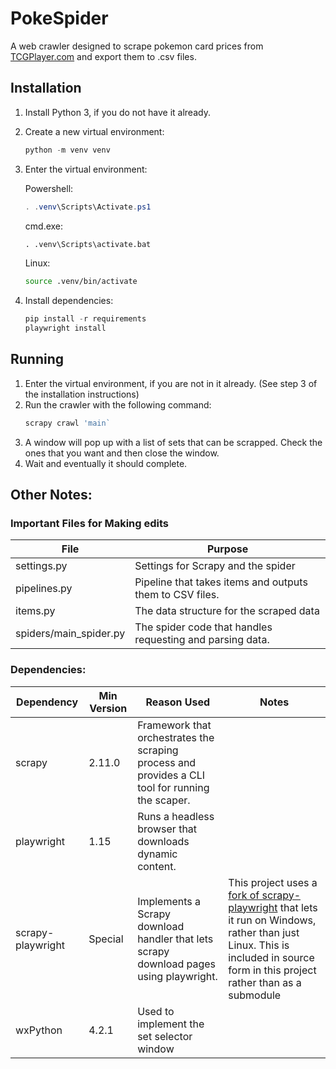 # PokeSpider 
A web crawler designed to scrape pokemon card prices from [TCGPlayer.com](https://www.tcgplayer.com/) and export them to .csv files. 

## Installation
1) Install Python 3, if you do not have it already.
2) Create a new virtual environment:
    ```ps1
    python -m venv venv
    ```
3) Enter the virtual environment:

    Powershell:
    ```ps1
    . .venv\Scripts\Activate.ps1
    ```

    cmd.exe:
    ```bat
    . .venv\Scripts\activate.bat
    ```

    Linux:
    ```sh
    source .venv/bin/activate
    ```

4) Install dependencies:
    ```ps1
    pip install -r requirements
    playwright install
    ```

## Running
1) Enter the virtual environment, if you are not in it already. (See step 3 of the installation instructions)
2) Run the crawler with the following command:
    ```ps1
    scrapy crawl 'main`
    ```
3) A window will pop up with a list of sets that can be scrapped. Check the ones that you want and then close the window. 
4) Wait and eventually it should complete. 

## Other Notes:

### Important Files for Making edits
| File                      | Purpose                               |
|---------------------------|---------------------------------------|
| settings.py               | Settings for Scrapy and the spider    |
| pipelines.py              | Pipeline that takes items and outputs them to CSV files. |
| items.py                  | The data structure for the scraped data   |
| spiders/main_spider.py    | The spider code that handles requesting and parsing data. | 

### Dependencies:
| Dependency | Min Version | Reason Used | Notes |
|------------|-------------|-------------|-------|
| scrapy        | 2.11.0    | Framework that orchestrates the scraping process and provides a CLI tool for running the scaper. |
| playwright    | 1.15      | Runs a headless browser that downloads dynamic content. |
| scrapy-playwright | Special | Implements a Scrapy download handler that lets scrapy download pages using playwright. | This project uses a [fork of scrapy-playwright](https://github.com/sanzenwin/scrapy-playwright/tree/supporting_for_windows) that lets it run on Windows, rather than just Linux. This is included in source form in this project rather than as a submodule 
| wxPython      | 4.2.1     | Used to implement the set selector window |